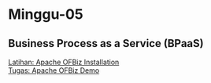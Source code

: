 # Minggu-05
## Business Process as a Service (BPaaS)

[Latihan: Apache OFBiz Installation](latihan.md)<br>
[Tugas: Apache OFBiz Demo](tugas.md)<br>
